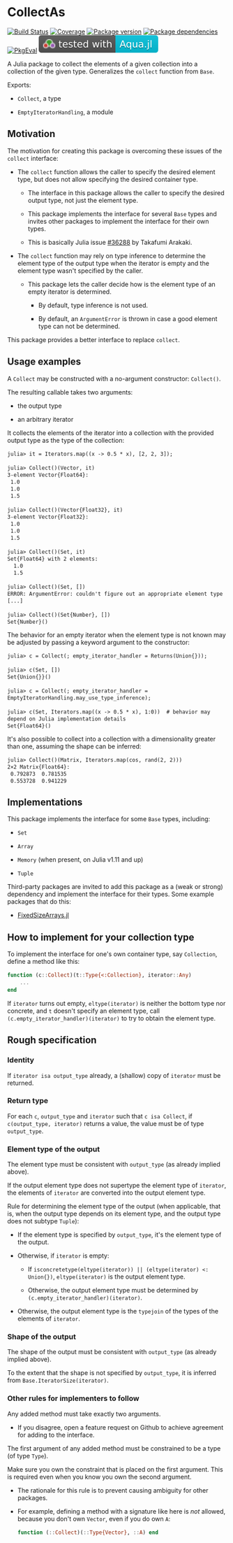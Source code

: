 # CollectAs

[![Build Status](https://github.com/JuliaCollections/CollectAs.jl/actions/workflows/CI.yml/badge.svg?branch=main)](https://github.com/JuliaCollections/CollectAs.jl/actions/workflows/CI.yml?query=branch%3Amain)
[![Coverage](https://codecov.io/gh/JuliaCollections/CollectAs.jl/branch/main/graph/badge.svg)](https://codecov.io/gh/JuliaCollections/CollectAs.jl)
[![Package version](https://juliahub.com/docs/General/CollectAs/stable/version.svg)](https://juliahub.com/ui/Packages/General/CollectAs)
[![Package dependencies](https://juliahub.com/docs/General/CollectAs/stable/deps.svg)](https://juliahub.com/ui/Packages/General/CollectAs?t=2)
[![PkgEval](https://JuliaCI.github.io/NanosoldierReports/pkgeval_badges/C/CollectAs.svg)](https://JuliaCI.github.io/NanosoldierReports/pkgeval_badges/C/CollectAs.html)
[![Aqua](https://raw.githubusercontent.com/JuliaTesting/Aqua.jl/master/badge.svg)](https://github.com/JuliaTesting/Aqua.jl)

A Julia package to collect the elements of a given collection into a collection of the given type. Generalizes the `collect` function from `Base`.

Exports:

* `Collect`, a type

* `EmptyIteratorHandling`, a module

## Motivation

The motivation for creating this package is overcoming these issues of the `collect` interface:

* The `collect` function allows the caller to specify the desired element type, but does not allow specifying the desired container type.

    * The interface in this package allows the caller to specify the desired output type, not just the element type.

    * This package implements the interface for several `Base` types and invites other packages to implement the interface for their own types.

    * This is basically Julia issue [#36288](https://github.com/JuliaLang/julia/issues/36288) by Takafumi Arakaki.

* The `collect` function may rely on type inference to determine the element type of the output type when the iterator is empty and the element type wasn't specified by the caller.

    * This package lets the caller decide how is the element type of an empty iterator is determined.

        * By default, type inference is not used.

        * By default, an `ArgumentError` is thrown in case a good element type can not be determined.

This package provides a better interface to replace `collect`.

## Usage examples

A `Collect` may be constructed with a no-argument constructor: `Collect()`.

The resulting callable takes two arguments:

* the output type

* an arbitrary iterator

It collects the elements of the iterator into a collection with the provided output type as the type of the collection:

```julia-repl
julia> it = Iterators.map((x -> 0.5 * x), [2, 2, 3]);

julia> Collect()(Vector, it)
3-element Vector{Float64}:
 1.0
 1.0
 1.5

julia> Collect()(Vector{Float32}, it)
3-element Vector{Float32}:
 1.0
 1.0
 1.5

julia> Collect()(Set, it)
Set{Float64} with 2 elements:
  1.0
  1.5

julia> Collect()(Set, [])
ERROR: ArgumentError: couldn't figure out an appropriate element type
[...]

julia> Collect()(Set{Number}, [])
Set{Number}()
```

The behavior for an empty iterator when the element type is not known may be adjusted by passing a keyword argument to the constructor:

```julia-repl
julia> c = Collect(; empty_iterator_handler = Returns(Union{}));

julia> c(Set, [])
Set{Union{}}()

julia> c = Collect(; empty_iterator_handler = EmptyIteratorHandling.may_use_type_inference);

julia> c(Set, Iterators.map((x -> 0.5 * x), 1:0))  # behavior may depend on Julia implementation details
Set{Float64}()
```

It's also possible to collect into a collection with a dimensionality greater than one, assuming the shape can be inferred:

```julia-repl
julia> Collect()(Matrix, Iterators.map(cos, rand(2, 2)))
2×2 Matrix{Float64}:
 0.792873  0.781535
 0.553728  0.941229
```

## Implementations

This package implements the interface for some `Base` types, including:

* `Set`

* `Array`

* `Memory` (when present, on Julia v1.11 and up)

* `Tuple`

Third-party packages are invited to add this package as a (weak or strong) dependency and implement the interface for their types. Some example packages that do this:

* [FixedSizeArrays.jl](https://github.com/JuliaArrays/FixedSizeArrays.jl)

## How to implement for your collection type

To implement the interface for one's own container type, say `Collection`, define a method like this:

```julia
function (c::Collect)(t::Type{<:Collection}, iterator::Any)
    ...
end
```

If `iterator` turns out empty, `eltype(iterator)` is neither the bottom type nor concrete, and `t` doesn't specify an element type, call `(c.empty_iterator_handler)(iterator)` to try to obtain the element type.

## Rough specification

### Identity

If `iterator isa output_type` already, a (shallow) copy of `iterator` must be returned.

### Return type

For each `c`, `output_type` and `iterator` such that `c isa Collect`, if `c(output_type, iterator)` returns a value, the value must be of type `output_type`.

### Element type of the output

The element type must be consistent with `output_type` (as already implied above).

If the output element type does not supertype the element type of `iterator`, the elements of `iterator` are converted into the output element type.

Rule for determining the element type of the output (when applicable, that is, when the output type depends on its element type, and the output type does not subtype `Tuple`):

* If the element type is specified by `output_type`, it's the element type of the output.

* Otherwise, if `iterator` is empty:

    * If `isconcretetype(eltype(iterator)) || (eltype(iterator) <: Union{})`, `eltype(iterator)` is the output element type.

    * Otherwise, the output element type must be determined by `(c.empty_iterator_handler)(iterator)`.

* Otherwise, the output element type is the `typejoin` of the types of the elements of `iterator`.

### Shape of the output

The shape of the output must be consistent with `output_type` (as already implied above).

To the extent that the shape is not specified by `output_type`, it is inferred from `Base.IteratorSize(iterator)`.

### Other rules for implementers to follow

Any added method must take exactly two arguments.

* If you disagree, open a feature request on Github to achieve agreement for adding to the interface.

The first argument of any added method must be constrained to be a type (of type `Type`).

Make sure you own the constraint that is placed on the first argument. This is required even when you know you own the second argument.

* The rationale for this rule is to prevent causing ambiguity for other packages.

* For example, defining a method with a signature like here is *not* allowed, because you don't own `Vector`, even if you do own `A`:

  ```julia
  function (::Collect)(::Type{Vector}, ::A) end
  ```
